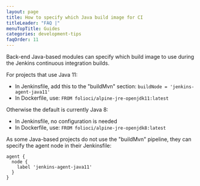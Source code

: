 ```yaml
---
layout: page
title: How to specify which Java build image for CI
titleLeader: "FAQ |"
menuTopTitle: Guides
categories: development-tips
faqOrder: 11
---
```


Back-end Java-based modules can specify which build image to use during the Jenkins continuous integration builds.

For projects that use Java 11:

* In Jenkinsfile, add this to the "buildMvn" section: `buildNode = 'jenkins-agent-java11'`
* In Dockerfile, use: `FROM folioci/alpine-jre-openjdk11:latest`

Otherwise the default is currently Java 8:

* In Jenkinsfile, no configuration is needed
* In Dockerfile, use: `FROM folioci/alpine-jre-openjdk8:latest`

As some Java-based projects do not use the "buildMvn" pipeline, they can specify the agent node in their Jenkinsfile:

```
agent {
  node {
    label 'jenkins-agent-java11'
  }
}
```

<div class="folio-spacer-content"></div>


